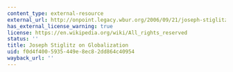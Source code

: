 ```yaml
---
content_type: external-resource
external_url: http://onpoint.legacy.wbur.org/2006/09/21/joseph-stiglitz-on-globalization
has_external_license_warning: true
license: https://en.wikipedia.org/wiki/All_rights_reserved
status: ''
title: Joseph Stiglitz on Globalization
uid: f0d4f400-5935-449e-8ec8-2dd864c40954
wayback_url: ''
---
```

